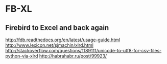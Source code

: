 FB-XL
=====

Firebird to Excel and back again
----
http://fdb.readthedocs.org/en/latest/usage-guide.html
http://www.lexicon.net/sjmachin/xlrd.html
http://stackoverflow.com/questions/1189111/unicode-to-utf8-for-csv-files-python-via-xlrd
http://habrahabr.ru/post/99923/
